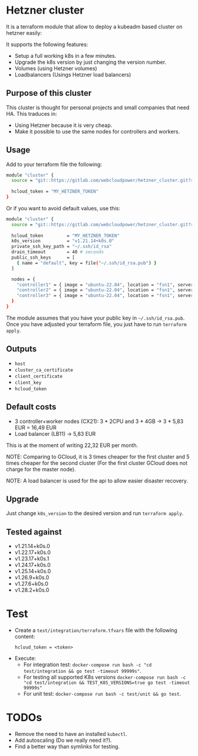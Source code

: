 # Hetzner cluster

It is a terraform module that allow to deploy a kubeadm based cluster on hetzner easily:

It supports the following features:
- Setup a full working k8s in a few minutes.
- Upgrade the k8s version by just changing the version number.
- Volumes (using Hetzner volumes)
- Loadbalancers (Usings Hetzner load balancers)

## Purpose of this cluster
This cluster is thought for personal projects and small companies that need HA. This traduces in:
- Using Hetzner because it is very cheap.
- Make it possible to use the same nodes for controllers and workers.

## Usage
Add to your terraform file the following:
```bash
module "cluster" {             
  source = "git::https://gitlab.com/webcloudpower/hetzner_cluster.git?ref=0.8.1"
    
  hcloud_token = "MY_HETZNER_TOKEN"
}
```

Or if you want to avoid default values, use this:
```bash
module "cluster" {             
  source = "git::https://gitlab.com/webcloudpower/hetzner_cluster.git?ref=0.8.1"
    
  hcloud_token         = "MY_HETZNER_TOKEN"
  k0s_version          = "v1.21.14+k0s.0"
  private_ssh_key_path = "~/.ssh/id_rsa" 
  drain_timeout        = 40 # seconds
  public_ssh_keys      = [
    { name = "default", key = file("~/.ssh/id_rsa.pub") }
  ]

  nodes = {
    "controller1" = { image = "ubuntu-22.04", location = "fsn1", server_type = "cx21", role = "controller+worker" },
    "controller2" = { image = "ubuntu-22.04", location = "fsn1", server_type = "cx21", role = "controller+worker" },
    "controller3" = { image = "ubuntu-22.04", location = "fsn1", server_type = "cx21", role = "controller+worker" },
  }
}
```

The module assumes that you have your public key in `~/.ssh/id_rsa.pub`. Once you have adjusted your terraform file, you just have to run `terraform apply`.

## Outputs
* `host`
* `cluster_ca_certificate`
* `client_certificate`
* `client_key`
* `hcloud_token`

## Default costs
* 3 controller+worker nodes (CX21): 3 * 2CPU and 3 * 4GB -> 3 * 5,83 EUR = 16,49 EUR
* Load balancer (LB11) -> 5,83 EUR

This is at the moment of writing 22,32 EUR per month.

NOTE: Comparing to GCloud, it is 3 times cheaper for the first cluster and 5 times cheaper for the second cluster (For the first cluster GCloud does not charge for the master node).

NOTE: A load balancer is used for the api to allow easier disaster recovery.

## Upgrade
Just change `k0s_version` to the desired version and run `terraform apply`.

## Tested against
* v1.21.14+k0s.0 
* v1.22.17+k0s.0
* v1.23.17+k0s.1
* v1.24.17+k0s.0
* v1.25.14+k0s.0
* v1.26.9+k0s.0
* v1.27.6+k0s.0
* v1.28.2+k0s.0

# Test
- Create a `test/integration/terraform.tfvars` file with the following content:
  ```
  hcloud_token = <token>
  ```
- Execute:
  * For integration test: `docker-compose run bash -c "cd test/integration && go test -timeout 99999s"`.
  * For testing all supported K8s versions `docker-compose run bash -c "cd test/integration && TEST_K8S_VERSIONS=true go test -timeout 99999s"`
  * For unit test: `docker-compose run bash -c test/unit && go test`.

# TODOs
* Remove the need to have an installed `kubectl`. 
* Add autoscaling (Do we really need it?).
* Find a better way than symlinks for testing.
